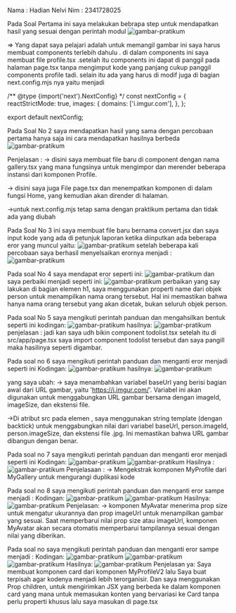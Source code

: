 Nama    : Hadian Nelvi
Nim     : 2341728025

Pada Soal Pertama ini saya melakukan bebrapa step untuk mendapatkan hasil yang sesuai dengan perintah modul
![gambar-pratikum](img/gambar1.png)

=> Yang dapat saya pelajari adalah untuk memangil gambar ini saya harus membuat components terlebih dahulu . di dalam components ini saya membuat file profile.tsx .setelah itu  components ini dapat di panggil pada halaman page.tsx tanpa mengimput kode yang panjang cukup panggil components profile tadi. selain itu ada yang harus di modif juga di bagian next.config.mjs nya yaitu menjadi 

/** @type {import('next').NextConfig} */
const nextConfig = {
    reactStrictMode: true,
    images: {
      domains: ['i.imgur.com'],
    },
  };

  export default nextConfig;


Pada Soal No 2 saya mendapatkan hasil yang sama dengan percobaan pertama hanya saja ini cara mendapatkan hasilnya berbeda
![gambar-pratikum](img/gambar2.png)

Penjelasan :
-> disini saya membuat file baru di component dengan nama gallery.tsx yang mana fungsinya untuk mengimpor dan merender beberapa instansi dari komponen Profile.

-> disini saya juga File page.tsx dan menempatkan komponen <Gallery /> di dalam fungsi Home, yang kemudian akan dirender di halaman.

->untuk next.config.mjs tetap sama dengan praktikum pertama dan tidak ada yang diubah

Pada Soal No 3 ini
saya membuat file baru bernama convert.jsx dan saya input kode yang ada di petunjuk laporan ketika diinputkan ada beberapa eror yang muncul yaitu:
![gambar-pratikum](img/gambar3.png)
setelah  beberapa kali percobaan saya berhasil menyelsaikan erornya menjadi :
![gambar-pratikum](img/gambar4.png)

Pada soal No 4 saya mendapat eror seperti ini:
![gambar-pratikum](img/gambar5.png)
dan saya perbaiki menjadi seperti ini:
![gambar-pratikum](img/gambar6.png)
perbaikan yang say lakukan di bagian elemen h1, saya menggunakan properti name dari objek person untuk menampilkan nama orang tersebut. Hal ini memastikan bahwa hanya nama orang tersebut yang akan dicetak, bukan seluruh objek person.

Pada soal No 5 saya mengikuti perintah panduan dan mengahsilkan bentuk seperti ini
kodingan:
![gambar-pratikum](img/gambar7.png)
hasilnya:
![gambar-pratikum](img/gambar8.png)
penjelasan : jadi kan saya udh bikin component todolist.tsx setelah itu di src/app/page.tsx saya import component todolist tersebut dan saya pangill maka hasilinya seperti digambar.

Pada soal no 6 saya mengikuti perintah panduan dan menganti eror menjadi seperti ini
Kodingan:
![gambar-pratikum](img/gambar9.png)
hasilnya:
![gambar-pratikum](img/gambar10.png)

yang saya ubah:
-> saya menambahkan variabel baseUrl yang berisi bagian awal dari URL gambar, yaitu 'https://i.imgur.com/'. Variabel ini akan digunakan untuk menggabungkan URL gambar bersama dengan imageId, imageSize, dan ekstensi file.

->Di atribut src pada elemen <img>, saya menggunakan string template (dengan backtick) untuk menggabungkan nilai dari variabel baseUrl, person.imageId, person.imageSize, dan ekstensi file .jpg. Ini memastikan bahwa URL gambar dibangun dengan benar.

Pada soal no 7 saya mengikuti perintah panduan dan menganti eror menjadi seperti ini
Kodingan:
![gambar-pratikum](img/gambar11.png)
![gambar-pratikum](img/gambar12.png)
Hasilnya :
![gambar-pratikum](img/gambar13.png)
Penjelasaan :
-> Mengekstrak komponen MyProfile dari MyGallery untuk mengurangi duplikasi kode

Pada soal no 8 saya mengikuti perintah panduan dan menganti eror sampe menjadi :
Kodingan:
![gambar-pratikum](img/gambar14.png)
![gambar-pratikum](img/gambar15.png)
Hasilnya:
![gambar-pratikum](img/gambar16.png)
Penjelasan:
-> komponen MyAvatar menerima prop size untuk mengatur ukurannya dan prop imageUrl untuk menampilkan gambar yang sesuai. Saat memperbarui nilai prop size atau imageUrl, komponen MyAvatar akan secara otomatis memperbarui tampilannya sesuai dengan nilai yang diberikan.

Pada soal no  saya mengikuti perintah panduan dan menganti eror sampe menjadi :
Kodingan:
![gambar-pratikum](img/gambar17.png)
![gambar-pratikum](img/gambar18.png)
![gambar-pratikum](img/gambar19.png)
Hasilnya:
![gambar-pratikum](img/gambar20.png)
Penjelasan ya:
Saya membuat komponen card dari komponen MyProfileV2 lalu Saya buat terpisah agar kodenya menjadi lebih terorganisir. Dan saya menggunakan Prop children, untuk mengirimkan JSX yang berbeda ke dalam komponen card yang mana untuk memasukan konten yang bervariasi ke Card tanpa perlu properti khusus lalu saya masukan di page.tsx
